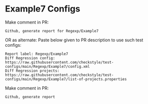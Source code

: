 # Example7 Configs
Make comment in PR:
```
Github, generate report for Regexp/Example7
```
OR as alternate:
Paste below given to PR description to use such test configs:
```
Report label: Regexp/Example7
Diff Regression config: https://raw.githubusercontent.com/checkstyle/test-configs/main/Regexp/Example7/config.xml
Diff Regression projects: https://raw.githubusercontent.com/checkstyle/test-configs/main/Regexp/Example7/list-of-projects.properties
```
Make comment in PR:
```
Github, generate report
```
